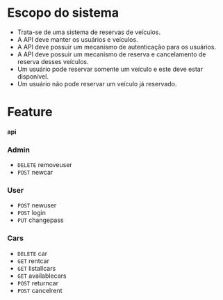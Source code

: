 # Escopo do sistema
- Trata-se de uma sistema de reservas de veículos.
- A API deve manter os usuários e veículos.
- A API deve possuir um mecanismo de autenticação para os usuários.
- A API deve possuir um mecanismo de reserva e cancelamento de reserva desses veículos.
- Um usuário pode reservar somente um veículo e este deve estar disponível.
- Um usuário não pode reservar um veículo já reservado.

# Feature
#### api

### Admin
- `DELETE` removeuser
- `POST` newcar

### User
- `POST` newuser
- `POST` login
- `PUT` changepass

### Cars
- `DELETE` car
- `GET` rentcar
- `GET` listallcars
- `GET` availablecars
- `POST` returncar
- `POST` cancelrent

